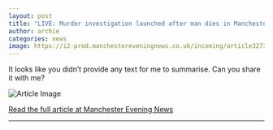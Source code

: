 ```yaml
---
layout: post
title: "LIVE: Murder investigation launched after man dies in Manchester car chase stabbing - updates"
author: archie
categories: news
image: https://i2-prod.manchestereveningnews.co.uk/incoming/article32739248.ece/ALTERNATES/s1200/0_Cardinal-Street-Cheetham-Hill.jpg
---
```

It looks like you didn’t provide any text for me to summarise. Can you share it with me?

![Article Image](https://i2-prod.manchestereveningnews.co.uk/incoming/article32739248.ece/ALTERNATES/s1200/0_Cardinal-Street-Cheetham-Hill.jpg)

[Read the full article at Manchester Evening News](https://www.manchestereveningnews.co.uk/news/greater-manchester-news/live-murder-investigation-launched-after-32741309)

---
